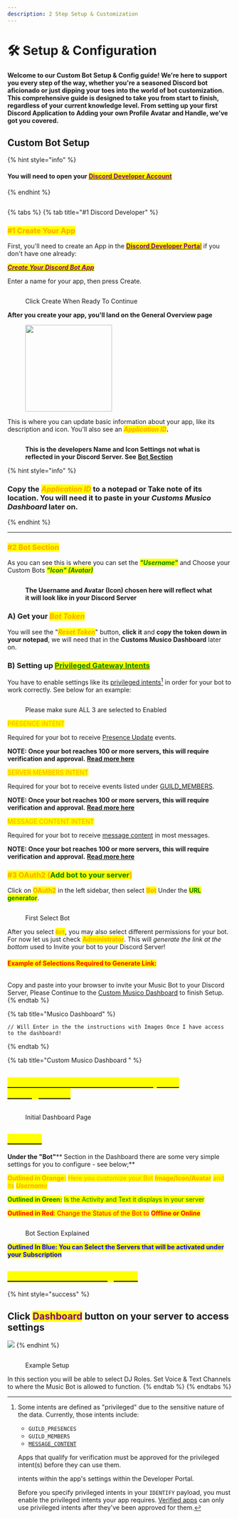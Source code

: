 ```yaml
---
description: 2 Step Setup & Customization
---
```


# 🛠️ Setup & Configuration

**Welcome to our Custom Bot Setup & Config guide! We're here to support you every step of the way, whether you're a seasoned Discord bot aficionado or just dipping your toes into the world of bot customization. This comprehensive guide is designed to take you from start to finish, regardless of your current knowledge level. From setting up your first Discord Application to Adding your own Profile Avatar and Handle, we've got you covered.**&#x20;

## Custom Bot Setup

{% hint style="info" %}
#### You will need to open your [<mark style="color:purple;">Discord Developer Account</mark> ](https://discord.com/developers/applications)
{% endhint %}

<div data-full-width="false">

<figure><img src="../.gitbook/assets/image (6).png" alt=""><figcaption></figcaption></figure>

</div>

{% tabs %}
{% tab title="#1 Discord Developer" %}
### <mark style="color:orange;">#1 Create Your App</mark>&#x20;

First, you'll need to create an App in the [<mark style="color:purple;">**Discord Developer Porta**</mark><mark style="color:purple;">l</mark>](https://discord.com/developers/applications) if you don't have one already:

[_<mark style="color:purple;">**Create Your Discord Bot App**</mark>_](https://discord.com/developers/applications?new\_application=true)

Enter a name for your app, then press Create.

<figure><img src="../.gitbook/assets/bot create.png" alt=""><figcaption><p>Click Create When Ready To Continue</p></figcaption></figure>

**After you create your app, you'll land on the General Overview page**&#x20;

<figure><img src="../.gitbook/assets/image.png" alt="" width="195"><figcaption></figcaption></figure>

This is where you can update basic information about your app, like its description and icon. You'll also see an _<mark style="color:orange;">**Application ID**</mark>_**.**&#x20;

<figure><img src="../.gitbook/assets/App_ID (2).png" alt=""><figcaption><p><strong>This is the developers Name and Icon Settings not what is reflected in your Discord Server. See</strong> <a href="setup-and-configuration.md#bot-section"><strong>Bot Section</strong></a></p></figcaption></figure>

{% hint style="info" %}
### Copy the _<mark style="color:orange;">Application ID</mark>_ to a notepad or Take note of its location. You will need it to paste in your _Customs Musico Dashboard_ later on.
{% endhint %}

***

### <mark style="color:orange;">#2 Bot Section</mark>&#x20;

As you can see this is where you can set the _<mark style="color:green;">**"Username"**</mark>_ and Choose your Custom Bots _<mark style="color:green;">**"Icon" (Avatar)**</mark>_

<figure><img src="../.gitbook/assets/image (1).png" alt=""><figcaption><p><strong>The Username and Avatar (Icon) chosen here will reflect what it will look like in your Discord Server</strong></p></figcaption></figure>

### A) Get your _<mark style="color:orange;">Bot Token</mark>_

You will see the "_<mark style="color:orange;">**Reset Token**</mark>_" button, **click it** and **copy the token down in your notepad**, we will need that in the **Customs Musico Dashboard** later on.

### B) Setting up [<mark style="color:green;">Privileged Gateway Intents</mark>](https://app.gitbook.com/s/nos3gD9Mtz0kmmiQGyLs/this-week/february)

You have to enable settings like its [privileged intents](#user-content-fn-1)[^1] in order for your bot to work correctly. See below for an example:&#x20;

<figure><img src="../.gitbook/assets/Gateway.png" alt=""><figcaption><p>Please make sure ALL 3 are selected to Enabled</p></figcaption></figure>

<mark style="color:orange;">PRESENCE INTENT</mark>

Required for your bot to receive [Presence Update](https://discord.com/developers/docs/topics/gateway#presence-update) events.

**NOTE: Once your bot reaches 100 or more servers, this will require verification and approval.** [**Read more here**](https://support.discord.com/hc/en-us/articles/360040720412)

<mark style="color:orange;">SERVER MEMBERS INTENT</mark>

Required for your bot to receive events listed under [GUILD\_MEMBERS](https://discord.com/developers/docs/topics/gateway#list-of-intents).

**NOTE: Once your bot reaches 100 or more servers, this will require verification and approval.** [**Read more here**](https://support.discord.com/hc/en-us/articles/360040720412)

<mark style="color:orange;">MESSAGE CONTENT INTENT</mark>

Required for your bot to receive [message content](https://support-dev.discord.com/hc/en-us/articles/4404772028055) in most messages.

**NOTE: Once your bot reaches 100 or more servers, this will require verification and approval.** [**Read more here**](https://support.discord.com/hc/en-us/articles/360040720412)

### <mark style="color:orange;">#3 OAuth2 (</mark><mark style="color:green;">Add bot to your server</mark><mark style="color:orange;">)</mark>

Click on <mark style="color:orange;">**OAuth2**</mark> in the left sidebar, then select <mark style="color:orange;">**Bot**</mark> Under the <mark style="color:green;">**URL generator**</mark>.

<figure><img src="../.gitbook/assets/Sect 1.png" alt=""><figcaption><p>First Select Bot </p></figcaption></figure>

&#x20;After you select <mark style="color:orange;">**`Bot`**</mark>, you may also select different permissions for your bot. For now let us just check <mark style="color:orange;">**Administrator**</mark>. This will _generate the link at the bottom_ used to Invite your bot to your Discord Server!

#### <mark style="color:red;">Example of Selections Required to Generate Link:</mark>

<figure><img src="../.gitbook/assets/Sect2 (1).png" alt=""><figcaption></figcaption></figure>

Copy and paste into your browser to invite your Music Bot to your Discord Server, Please Continue to the [Custom Musico Dashboard](setup-and-configuration.md#musico-dashboard-setup-and-configuration) to finish Setup.
{% endtab %}

{% tab title="Musico Dashboard" %}
```
// Will Enter in the the instructions with Images Once I have access to the dashboard!
```
{% endtab %}

{% tab title="Custom Musico Dashboard " %}
## [<mark style="color:yellow;background-color:yellow;">Custom Musico Dashboard Setup and Configuration</mark>](https://customs.musicobot.xyz/dashboard)

<figure><img src="../.gitbook/assets/image (2).png" alt=""><figcaption><p>Initial Dashboard Page</p></figcaption></figure>

## [<mark style="color:yellow;">Bot Tab</mark>](https://customs.musicobot.xyz/)

**Under the **<mark style="background-color:orange;">**"Bot"**</mark>** Section in the Dashboard there are some very simple settings for you to configure - see below;**

<mark style="color:orange;">**Outlined in Orange:**</mark> <mark style="color:orange;"></mark><mark style="color:orange;">Here you customize your Bot</mark> <mark style="color:orange;"></mark><mark style="color:orange;">**Image/Icon/Avatar**</mark> <mark style="color:orange;"></mark><mark style="color:orange;">and its</mark> <mark style="color:orange;"></mark>_<mark style="color:orange;">**Usernam**</mark>_<mark style="color:orange;">e</mark>

<mark style="color:green;">**Outlined in Green:**</mark>  <mark style="color:green;"></mark><mark style="color:green;">Is the Activity and Text it displays in your server</mark>

<mark style="color:red;">**Outlined in Red**</mark><mark style="color:red;">:  Change the Status of the Bot to</mark>  <mark style="color:red;"></mark><mark style="color:red;">**Offline or Online**</mark>

<figure><img src="../.gitbook/assets/Custom DashBoard.png" alt=""><figcaption><p>Bot Section Explained</p></figcaption></figure>

<mark style="color:blue;">**Outlined In Blue: You can Select the Servers that  will be activated under your Subscription**</mark>

## [<mark style="color:yellow;">Custom Musico Settings Tab</mark>](https://customs.musicobot.xyz/dashboard)

{% hint style="success" %}
## Click <mark style="color:purple;">Dashboard</mark> button on your server to access settings

![](<../.gitbook/assets/image (4).png>)&#x20;
{% endhint %}

<figure><img src="../.gitbook/assets/image (3).png" alt=""><figcaption><p>Example Setup</p></figcaption></figure>

In this section you will be able to select DJ Roles. Set Voice & Text Channels to where the Music Bot is allowed to function.
{% endtab %}
{% endtabs %}



[^1]: Some intents are defined as "privileged" due to the sensitive nature of the data. Currently, those intents include:

    * `GUILD_PRESENCES`
    * `GUILD_MEMBERS`
    * [`MESSAGE_CONTENT`](https://discord.com/developers/docs/topics/gateway#message-content-intent)

    Apps that qualify for verification must be approved for the privileged intent(s) before they can use them.&#x20;



    intents within the app's settings within the Developer Portal.

    Before you specify privileged intents in your `IDENTIFY` payload, you must enable the privileged intents your app requires. [Verified apps](https://support.discord.com/hc/en-us/articles/360040720412-Bot-Verification-and-Data-Whitelisting) can only use privileged intents after they've been approved for them.
